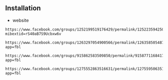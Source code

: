 ## Installation

- website

  

```
https://www.facebook.com/groups/1252199519176429/permalink/1252235942506120/?mibextid=rS40aB7S9Ucbxw6v
```


```
https://www.facebook.com/groups/1263297054900566/permalink/1263585054871766/?app=fbl
```


```
https://www.facebook.com/groups/915862583509850/permalink/915877116841730/?app=fbl
```

```
https://www.facebook.com/groups/1275552863516631/permalink/1275595063512411/?app=fbl
```
